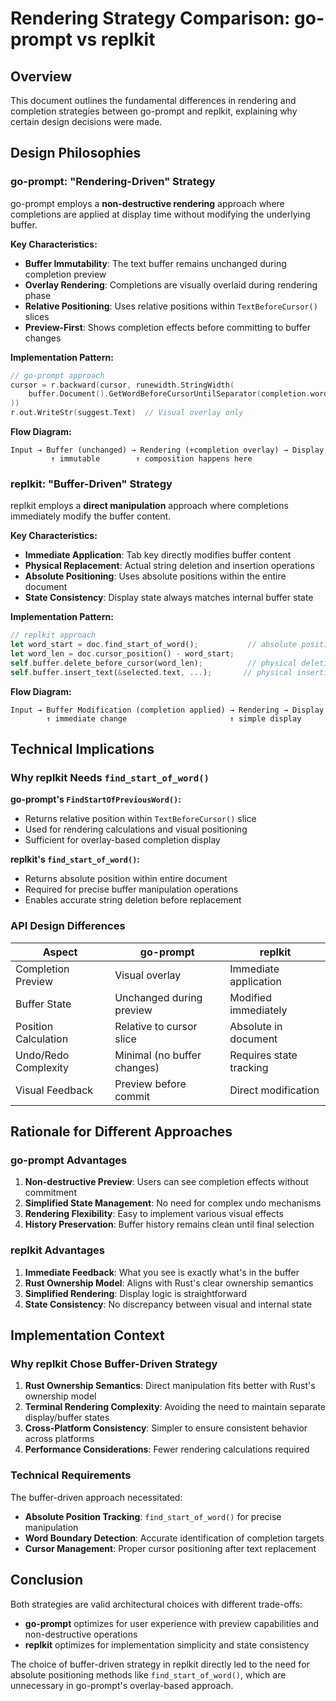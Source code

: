 # Rendering Strategy Comparison: go-prompt vs replkit

## Overview

This document outlines the fundamental differences in rendering and completion strategies between go-prompt and replkit, explaining why certain design decisions were made.

## Design Philosophies

### go-prompt: "Rendering-Driven" Strategy

go-prompt employs a **non-destructive rendering** approach where completions are applied at display time without modifying the underlying buffer.

**Key Characteristics:**
- **Buffer Immutability**: The text buffer remains unchanged during completion preview
- **Overlay Rendering**: Completions are visually overlaid during rendering phase
- **Relative Positioning**: Uses relative positions within `TextBeforeCursor()` slices
- **Preview-First**: Shows completion effects before committing to buffer changes

**Implementation Pattern:**
```go
// go-prompt approach
cursor = r.backward(cursor, runewidth.StringWidth(
    buffer.Document().GetWordBeforeCursorUntilSeparator(completion.wordSeparator)
))
r.out.WriteStr(suggest.Text)  // Visual overlay only
```

**Flow Diagram:**
```
Input → Buffer (unchanged) → Rendering (+completion overlay) → Display
         ↑ immutable        ↑ composition happens here
```

### replkit: "Buffer-Driven" Strategy

replkit employs a **direct manipulation** approach where completions immediately modify the buffer content.

**Key Characteristics:**
- **Immediate Application**: Tab key directly modifies buffer content
- **Physical Replacement**: Actual string deletion and insertion operations
- **Absolute Positioning**: Uses absolute positions within the entire document
- **State Consistency**: Display state always matches internal buffer state

**Implementation Pattern:**
```rust
// replkit approach
let word_start = doc.find_start_of_word();           // absolute position
let word_len = doc.cursor_position() - word_start;
self.buffer.delete_before_cursor(word_len);          // physical deletion
self.buffer.insert_text(&selected.text, ...);       // physical insertion
```

**Flow Diagram:**
```
Input → Buffer Modification (completion applied) → Rendering → Display
        ↑ immediate change                       ↑ simple display
```

## Technical Implications

### Why replkit Needs `find_start_of_word()`

**go-prompt's `FindStartOfPreviousWord()`:**
- Returns relative position within `TextBeforeCursor()` slice
- Used for rendering calculations and visual positioning
- Sufficient for overlay-based completion display

**replkit's `find_start_of_word()`:**
- Returns absolute position within entire document
- Required for precise buffer manipulation operations
- Enables accurate string deletion before replacement

### API Design Differences

| Aspect | go-prompt | replkit |
|--------|-----------|---------|
| Completion Preview | Visual overlay | Immediate application |
| Buffer State | Unchanged during preview | Modified immediately |
| Position Calculation | Relative to cursor slice | Absolute in document |
| Undo/Redo Complexity | Minimal (no buffer changes) | Requires state tracking |
| Visual Feedback | Preview before commit | Direct modification |

## Rationale for Different Approaches

### go-prompt Advantages
1. **Non-destructive Preview**: Users can see completion effects without commitment
2. **Simplified State Management**: No need for complex undo mechanisms
3. **Rendering Flexibility**: Easy to implement various visual effects
4. **History Preservation**: Buffer history remains clean until final selection

### replkit Advantages
1. **Immediate Feedback**: What you see is exactly what's in the buffer
2. **Rust Ownership Model**: Aligns with Rust's clear ownership semantics
3. **Simplified Rendering**: Display logic is straightforward
4. **State Consistency**: No discrepancy between visual and internal state

## Implementation Context

### Why replkit Chose Buffer-Driven Strategy

1. **Rust Ownership Semantics**: Direct manipulation fits better with Rust's ownership model
2. **Terminal Rendering Complexity**: Avoiding the need to maintain separate display/buffer states
3. **Cross-Platform Consistency**: Simpler to ensure consistent behavior across platforms
4. **Performance Considerations**: Fewer rendering calculations required

### Technical Requirements

The buffer-driven approach necessitated:
- **Absolute Position Tracking**: `find_start_of_word()` for precise manipulation
- **Word Boundary Detection**: Accurate identification of completion targets
- **Cursor Management**: Proper cursor positioning after text replacement

## Conclusion

Both strategies are valid architectural choices with different trade-offs:

- **go-prompt** optimizes for user experience with preview capabilities and non-destructive operations
- **replkit** optimizes for implementation simplicity and state consistency

The choice of buffer-driven strategy in replkit directly led to the need for absolute positioning methods like `find_start_of_word()`, which are unnecessary in go-prompt's overlay-based approach.

